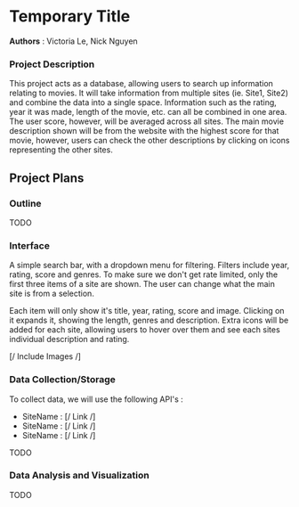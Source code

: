# Temporary Title

**Authors** : Victoria Le,  Nick Nguyen

### Project Description

This project acts as a database, allowing users to search up information relating to movies. It will take information from multiple sites (ie. Site1, Site2) and combine the data into a single space. Information such as the rating, year it was made, length of the movie, etc. can all be combined in one area. The user score, however, will be averaged across all sites. The main movie description shown will be from the website with the highest score for that movie, however, users can check the other descriptions by clicking on icons representing the other sites.

## Project Plans

### Outline

TODO

### Interface

A simple search bar, with a dropdown menu for filtering. Filters include year, rating, score and genres. To make sure we don't get rate limited, only the first three items of a site are shown. The user can change what the main site is from a selection.

Each item will only show it's title, year, rating, score and image. Clicking on it expands it, showing the length, genres and description. Extra icons will be added for each site, allowing users to hover over them and see each sites individual description and rating.

[/ Include Images /]

### Data Collection/Storage

To collect data, we will use the following API's :
- SiteName : [/ Link /]
- SiteName : [/ Link /]
- SiteName : [/ Link /]

TODO

### Data Analysis and Visualization

TODO